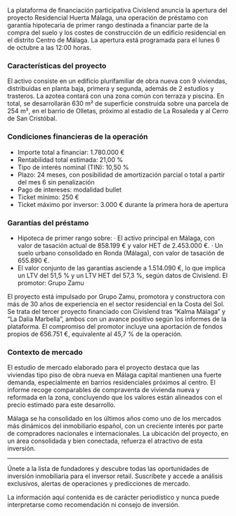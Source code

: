 <!--meta
{
  "title": "Civislend abre inversión en Residencial Huerta Málaga",
  "slug": "civislend-residencial-huerta-malaga",
  "source": "Civislend",
  "published_at": "2025-10-02","category":"crowdfunding", 
  "hero_image": "https://raw.githubusercontent.com/MercadoVI/newsappri/main/news/2025-10-02/civislend-residencial-huerta-malaga.webp",
  "summary": "Civislend lanza un proyecto en Málaga: edificio plurifamiliar de 9 viviendas y 2 estudios con garantía hipotecaria y una rentabilidad total estimada del 21 %.",
  "tags": ["crowdlending","Málaga","residencial","Civislend","rentabilidad"]
}
-->
La plataforma de financiación participativa Civislend anuncia la apertura del proyecto Residencial Huerta Málaga, una operación de préstamo con garantía hipotecaria de primer rango destinada a financiar parte de la compra del suelo y los costes de construcción de un edificio residencial en el distrito Centro de Málaga. La apertura está programada para el lunes 6 de octubre a las 12:00 horas.

### Características del proyecto

El activo consiste en un edificio plurifamiliar de obra nueva con 9 viviendas, distribuidas en planta baja, primera y segunda, además de 2 estudios y trasteros. La azotea contará con una zona común con terraza y piscina. En total, se desarrollarán 630 m² de superficie construida sobre una parcela de 254 m², en el barrio de Olletas, próximo al estadio de La Rosaleda y al Cerro de San Cristóbal.

### Condiciones financieras de la operación

- Importe total a financiar: 1.780.000 €
- Rentabilidad total estimada: 21,00 %
- Tipo de interés nominal (TIN): 10,50 %
- Plazo: 24 meses, con posibilidad de amortización parcial o total a partir del mes 6 sin penalización
- Pago de intereses: modalidad bullet
- Ticket mínimo: 250 €
- Ticket máximo por inversor: 3.000 € durante la primera hora de apertura

### Garantías del préstamo
- Hipoteca de primer rango sobre:
  · El activo principal en Málaga, con valor de tasación actual de 858.199 € y valor HET de 2.453.000 €.
  · Un suelo urbano consolidado en Ronda (Málaga), con valor de tasación de 655.890 €.
- El valor conjunto de las garantías asciende a 1.514.090 €, lo que implica un LTV del 51,5 % y un LTV HET del 57,3 %, según datos de Civislend.
El promotor: Grupo Zamu

El proyecto está impulsado por Grupo Zamu, promotora y constructora con más de 30 años de experiencia en el sector residencial en la Costa del Sol. Se trata del tercer proyecto financiado con Civislend tras “Kalma Málaga” y “La Dalia Marbella”, ambos con un avance positivo según los informes de la plataforma. El compromiso del promotor incluye una aportación de fondos propios de 656.751 €, equivalente al 45,7 % de la operación.

### Contexto de mercado

El estudio de mercado elaborado para el proyecto destaca que las viviendas tipo piso de obra nueva en Málaga capital mantienen una fuerte demanda, especialmente en barrios residenciales próximos al centro. El informe recoge comparables de compraventa de vivienda nueva y reformada en la zona, concluyendo que los valores están alineados con el precio estimado para este desarrollo.

Málaga se ha consolidado en los últimos años como uno de los mercados más dinámicos del inmobiliario español, con un creciente interés por parte de compradores nacionales e internacionales. La ubicación del proyecto, en un área consolidada y bien conectada, refuerza el atractivo de esta inversión.

---

Únete a la lista de fundadores y descubre todas las oportunidades de inversión inmobiliaria para el inversor retail. Suscríbete y accede a análisis exclusivos, alertas de operaciones y predicciones de mercado.

La información aquí contenida es de carácter periodístico y nunca puede interpretarse como recomendación ni consejo de inversión.
